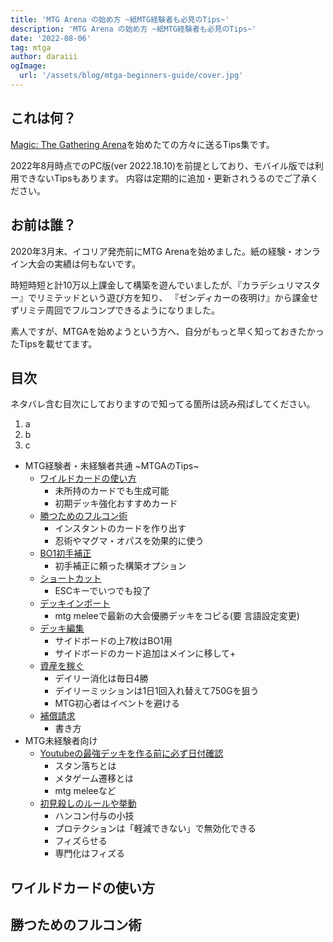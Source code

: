 ```yaml
---
title: 'MTG Arena の始め方 ~紙MTG経験者も必見のTips~'
description: 'MTG Arena の始め方 ~紙MTG経験者も必見のTips~'
date: '2022-08-06'
tag: mtga
author: daraiii
ogImage:
  url: '/assets/blog/mtga-beginners-guide/cover.jpg'
---
```


## これは何？

[Magic: The Gathering Arena]()を始めたての方々に送るTips集です。

2022年8月時点でのPC版(ver 2022.18.10)を前提としており、モバイル版では利用できないTipsもあります。
内容は定期的に追加・更新されうるのでご了承ください。

## お前は誰？

2020年3月末、イコリア発売前にMTG Arenaを始めました。紙の経験・オンライン大会の実績は何もないです。

時短時短と計10万以上課金して構築を遊んでいましたが、『カラデシュリマスター』でリミテッドという遊び方を知り、
『ゼンディカーの夜明け』から課金せずリミテ周回でフルコンプできるようになりました。

素人ですが、MTGAを始めようという方へ、自分がもっと早く知っておきたかったTipsを載せてます。

## 目次

ネタバレ含む目次にしておりますので知ってる箇所は読み飛ばしてください。

1. a
2. b
3. c

- MTG経験者・未経験者共通 ~MTGAのTips~
    - [ワイルドカードの使い方](#wildcard)
      - 未所持のカードでも生成可能
      - 初期デッキ強化おすすめカード
  - [勝つためのフルコン術](#fullcontroll)
      - インスタントのカードを作り出す
      - 忍術やマグマ・オパスを効果的に使う
  - [BO1初手補正](#bo1)
      - 初手補正に頼った構築オプション
  - [ショートカット](#shortcut)
      - ESCキーでいつでも投了
  - [デッキインポート](#deckimport)
      - mtg meleeで最新の大会優勝デッキをコピる(要 言語設定変更)
  - [デッキ編集](#deckedit)
      - サイドボードの上7枚はBO1用
      - サイドボードのカード追加はメインに移して+
  - [資産を稼ぐ](#event)
      - デイリー消化は毎日4勝
      - デイリーミッションは1日1回入れ替えて750Gを狙う
      - MTG初心者はイベントを避ける
  - [補償請求](#event)
      - 書き方
- MTG未経験者向け
  - [Youtubeの最強デッキを作る前に必ず日付確認](#selection)
      - スタン落ちとは
      - メタゲーム遷移とは
      - mtg meleeなど
  - [初見殺しのルールや挙動]()
      - ハンコン付与の小技
      - プロテクションは「軽減できない」で無効化できる
      - フィズらせる
      - 専門化はフィズる

## ワイルドカードの使い方 <a id="wildcard"></a>

## 勝つためのフルコン術 <a id="fullcontroll"></a>
